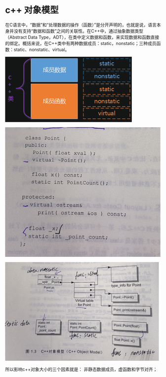 # c++ 对象模型

在C语言中，“数据”和“处理数据的操作（函数）”是分开声明的，也就是说，语言本身并没有支持“数据和函数”之间的关联性。在C++中，通过抽象数据类型（Abstract Data Type，ADT），在类中定义数据和函数，来实现数据和函数直接的绑定。概括来说，在C++类中有两种数据成员：static，nonstatic；三种成员函数：static、nonstatic、virtual。

![](./图片/c++对象模型1.png)

![](./图片/c++对象模型2.png)

![](./图片/c++对象模型3.png)

所以影响c++对象大小的三个因素就是： 非静态数据成员，虚函数和字节对齐；





















